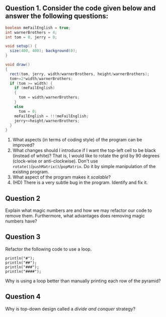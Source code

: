 ## Question 1. Consider the code given below and answer the following questions:

```java
boolean meFailEnglish = true;
int warnerBrothers = 4;
int tom = 0, jerry = 0;

void setup() {
  size(400, 400); background(0);
}

void draw() 
{
  rect(tom, jerry, width/warnerBrothers, height/warnerBrothers);
  tom+=2*width/warnerBrothers;
  if (tom >= width) {
    if (meFailEnglish)
    {
      tom = width/warnerBrothers;
    } 
    else
      tom = 0;
    meFailEnglish = !!!meFailEnglish;
    jerry+=height/warnerBrothers;
  }
}
```

1. What aspects (in terms of coding style) of the program can be improved?
2. What changes should I introduce if I want the top-left cell to be black (instead of white)? That is, I would like to rotate the grid by 90 degrees (clock-wise or anti-clockwise). Don't use `rotate()`/`pushMatrix()`/`popMatrix`. Do it by simple manipulation of the existing program.
3. What aspect of the program makes it *scalable*?
4. (HD) There is a very subtle bug in the program. Identify and fix it.

<!--
```java
final int N = 4;
boolean flag = true; //start white cell at offset 0 or 1
float x = 0;
float y = 0;
float cellWidth, cellHeight;

void setup() {
  size(423, 371);
  cellWidth = width*1.0/N;
  cellHeight = height*1.0/N;
  background(0);
}

void draw() {
  drawGrid();
}

void drawGrid() {
  rect(x, y, cellWidth, cellHeight);
  x+=2*cellWidth;
  if (x >= width) { //overflow
    y+=cellHeight;//next row
    if (flag) { //start at offset 1
      x = cellWidth;
    } else { //or offset 0
      x = 0;
    }
    flag = !flag; //flip for next time
  }
}
```
-->

## Question 2

Explain what magic numbers are and how we may refactor our code to remove them.
Furthermore, what advantages does removing magic numbers have?

## Question 3

Refactor the following code to use a loop.

```processing
println("#");
println("##");
println("###");
println("####");
```

Why is using a loop better than manually printing each row of the pyramid?

## Question 4

Why is top-down design called a *divide and conquer* strategy?
